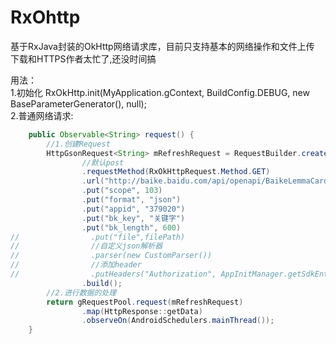 # RxOhttp
基于RxJava封装的OkHttp网络请求库，目前只支持基本的网络操作和文件上传
下载和HTTPS作者太忙了,还没时间搞

用法：
<br>
1.初始化 RxOkHttp.init(MyApplication.gContext, BuildConfig.DEBUG, new BaseParameterGenerator(), null);
<br>
2.普通网络请求:

```Java
    public Observable<String> request() {
        //1.创建Request
        HttpGsonRequest<String> mRefreshRequest = RequestBuilder.create(String.class)
                //默认post
                .requestMethod(RxOkHttpRequest.Method.GET)
                .url("http://baike.baidu.com/api/openapi/BaikeLemmaCardApi")
                .put("scope", 103)
                .put("format", "json")
                .put("appid", "379020")
                .put("bk_key", "关键字")
                .put("bk_length", 600)
//                .put("file",filePath)
//                //自定义json解析器
//                .parser(new CustomParser())
//                //添加header
//                .putHeaders("Authorization", AppInitManager.getSdkEntity().getToken())
                .build();
        //2.进行数据的处理
        return gRequestPool.request(mRefreshRequest)
                .map(HttpResponse::getData)
                .observeOn(AndroidSchedulers.mainThread());
    }
```
